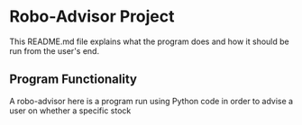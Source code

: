 # Robo-Advisor Project

This README.md file explains what the program does and how it should be run from the user's end. 

## Program Functionality 
A robo-advisor here is a program run using Python code in order to advise a user on whether a specific stock 